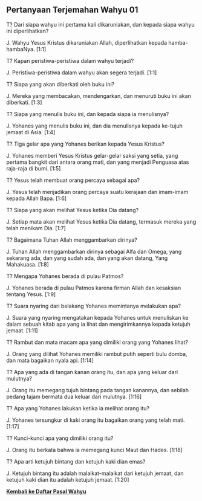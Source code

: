 ## Pertanyaan Terjemahan Wahyu 01 ##

T? Dari siapa wahyu ini pertama kali dikaruniakan, dan kepada siapa wahyu ini diperlihatkan?

J. Wahyu Yesus Kristus dikaruniakan Allah, diperlihatkan kepada hamba-hambaNya. [1:1]

T? Kapan peristiwa-peristiwa dalam wahyu terjadi?

J. Peristiwa-peristiwa dalam wahyu akan segera terjadi. [1:1]

T? Siapa yang akan diberkati oleh buku ini?

J. Mereka yang membacakan, mendengarkan, dan menuruti buku ini akan diberkati. [1:3]

T? Siapa yang menulis buku ini, dan kepada siapa ia menulisnya?

J. Yohanes yang menulis buku ini, dan dia menulisnya kepada ke-tujuh jemaat di Asia. [1:4]

T? Tiga gelar apa yang Yohanes berikan kepada Yesus Kristus?

J. Yohanes memberi Yesus Kristus gelar-gelar saksi yang setia, yang pertama bangkit dari antara orang mati, dan yang menjadi Penguasa atas raja-raja di bumi. [1:5]

T? Yesus telah membuat orang percaya sebagai apa?

J. Yesus telah menjadikan orang percaya suatu kerajaan dan imam-imam kepada Allah Bapa. [1:6]

T? Siapa yang akan melihat Yesus ketika Dia datang?

J. Setiap mata akan melihat Yesus ketika Dia datang, termasuk mereka yang telah menikam Dia. [1:7]

T? Bagaimana Tuhan Allah menggambarkan dirinya?

J. Tuhan Allah menggambarkan dirinya sebagai Alfa dan Omega, yang sekarang ada, dan yang sudah ada, dan yang akan datang, Yang Mahakuasa. [1:8]

T? Mengapa Yohanes berada di pulau Patmos?

J. Yohanes berada di pulau Patmos karena firman Allah dan kesaksian tentang Yesus. [1:9]

T? Suara nyaring dari belakang Yohanes memintanya melakukan apa?

J. Suara yang nyaring mengatakan kepada Yohanes untuk menuliskan ke dalam sebuah kitab apa yang ia lihat dan mengirimkannya kepada ketujuh jemaat. [1:11]

T? Rambut dan mata macam apa yang dimiliki orang yang Yohanes lihat?

J. Orang yang dilihat Yohanes memiliki rambut putih seperti bulu domba, dan mata bagaikan nyala api. [1:14]

T? Apa yang ada di tangan kanan orang itu, dan apa yang keluar dari mulutnya?

J. Orang itu memegang tujuh bintang pada tangan kanannya, dan sebilah pedang tajam bermata dua keluar dari mulutnya. [1:16]

T? Apa yang Yohanes lakukan ketika ia melihat orang itu?

J. Yohanes tersungkur di kaki orang itu bagaikan orang yang telah mati. [1:17]

T? Kunci-kunci apa yang dimiliki orang itu?

J. Orang itu berkata bahwa ia memegang kunci Maut dan Hades. [1:18]

T? Apa arti ketujuh bintang dan ketujuh kaki dian emas?

J. Ketujuh bintang itu adalah malaikat-malaikat dari ketujuh jemaat, dan ketujuh kaki dian itu adalah ketujuh jemaat. [1:20]

__[Kembali ke Daftar Pasal Wahyu](./)__

